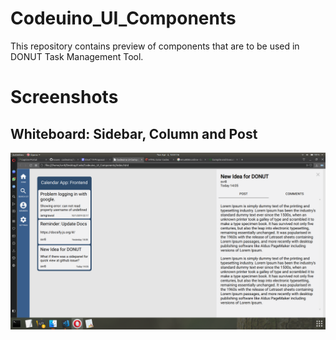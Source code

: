 # Codeuino_UI_Components
This repository contains preview of components that are to be used in DONUT Task Management Tool.
# Screenshots
## Whiteboard: Sidebar, Column and Post
![Card and Post](https://github.com/svr8/Codeuino_UI_Components/blob/master/SS_Whiteboard.png)